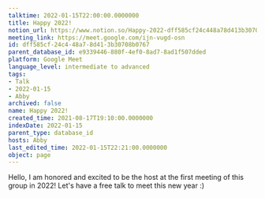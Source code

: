 ```yaml
---
talktime: 2022-01-15T22:00:00.0000000
title: Happy 2022!
notion_url: https://www.notion.so/Happy-2022-dff585cf24c448a78d413b30708b0767
meeting_link: https://meet.google.com/ijn-vugd-osn
id: dff585cf-24c4-48a7-8d41-3b30708b0767
parent_database_id: e9339446-880f-4ef0-8ad7-8ad1f507dded
platform: Google Meet
language_level: intermediate to advanced
tags:
- Talk
- 2022-01-15
- Abby
archived: false
name: Happy 2022!
created_time: 2021-08-17T19:10:00.0000000
indexDate: 2022-01-15
parent_type: database_id
hosts: Abby
last_edited_time: 2022-01-15T22:21:00.0000000
object: page
---
```


Hello, I am honored and excited to be the host at the first meeting of this group in 2022! Let's have a free talk to meet this new year :)





